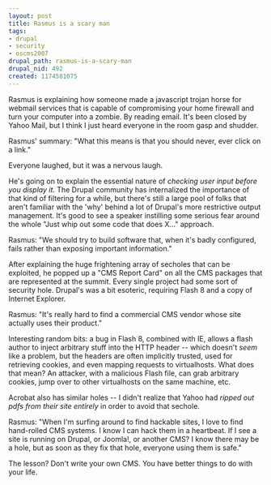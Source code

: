 ```yaml
--- 
layout: post
title: Rasmus is a scary man
tags: 
- drupal
- security
- oscms2007
drupal_path: rasmus-is-a-scary-man
drupal_nid: 492
created: 1174581075
---
```

Rasmus is explaining how someone made a javascript trojan horse for  webmail services that is capable of compromising your home firewall and turn your computer into a zombie. By reading email. It's been closed by Yahoo Mail, but I think I just heard everyone in the room gasp and shudder.



Rasmus' summary: "What this means is that you should never, ever click on a link."



Everyone laughed, but it was a nervous laugh.



He's going on to explain the essential nature of <i>checking user input before you display it</i>. The Drupal community has internalized the importance of that kind of filtering for a while, but there's still a large pool of folks that aren't familiar with the 'why' behind a lot of Drupal's more restrictive output management. It's good to see a speaker instilling some serious fear around the whole "Just whip out some code that does X..." approach.



Rasmus: "We should try to build software that, when it's badly configured, fails rather than exposing important information."



After explaining the huge frightening array of secholes that can be exploited, he popped up a "CMS Report Card" on all the CMS packages that are represented at the summit. Every single project had some sort of security hole. Drupal's was a bit esoteric, requiring Flash 8 and a copy of Internet Explorer.



Rasmus: "It's really hard to find a commercial CMS vendor whose site actually uses their product."



Interesting random bits: a bug in Flash 8, combined with IE, allows a flash author to inject arbitrary stuff into the HTTP header -- which doesn't <i>seem</i> like a problem, but the headers are often implicitly trusted, used for retrieving cookies, and even mapping requests to virtualhosts. What does that mean? An attacker, with a malicious Flash file, can grab arbitrary cookies, jump over to other virtualhosts on the same machine, etc.



Acrobat also has similar holes -- I didn't realize that Yahoo had <i>ripped out pdfs from their site entirely</i> in order to avoid that sechole.



Rasmus: "When I'm surfing around to find hackable sites, I love to find hand-rolled CMS systems. I know I can hack them in a heartbeat. If I see a site is running on Drupal, or Joomla!, or another CMS? I know there may be a hole, but as soon as they fix that hole, everyone using them is safe."



The lesson? Don't write your own CMS. You have better things to do with your life.
